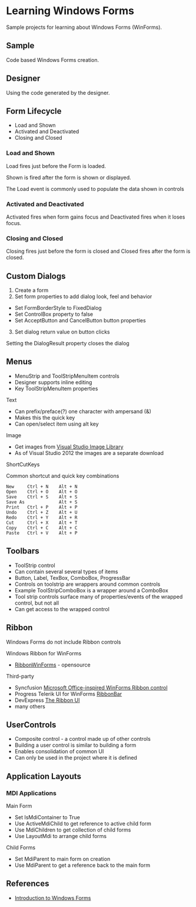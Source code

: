 # Learning Windows Forms

Sample projects for learning about Windows Forms (WinForms).

## Sample

Code based Windows Forms creation.

## Designer

Using the code generated by the designer.

## Form Lifecycle

- Load and Shown
- Activated and Deactivated
- Closing and Closed

### Load and Shown

Load fires just before the Form is loaded.

Shown is fired after the form is shown or displayed.

The Load event is commonly used to populate the data shown in controls

### Activated and Deactivated

Activated fires when form gains focus and Deactivated fires when it loses focus.

### Closing and Closed

Closing fires just before the form is closed and Closed fires after the form is closed.

## Custom Dialogs

1. Create a form 
2. Set form properties to add dialog look, feel and behavior

- Set FormBorderStyle to FixedDialog
- Set ControlBox property to false
- Set AcceptButton and CancelButton button properties

3. Set dialog return value on button clicks

Setting the DialogResult property closes the dialog

## Menus

- MenuStrip and ToolStripMenuItem controls
- Designer supports inline editing
- Key ToolStripMenuItem properties

Text

- Can prefix/preface(?) one character with ampersand (&)
- Makes this the quick key
- Can open/select item using alt key

Image

- Get images from [Visual Studio Image Library](https://www.microsoft.com/en-us/download/details.aspx?id=35825)
- As of Visual Studio 2012 the images are a separate download

ShortCutKeys

Common shortcut and quick key combinations

```
New		Ctrl + N	Alt + N 
Open	Ctrl + O	Alt + O
Save	Ctrl + S	Alt + S
Save As				Alt + S
Print	Ctrl + P	Alt + P
Undo	Ctrl + Z	Alt + U
Redo	Ctrl + Y	Alt + R
Cut		Ctrl + X	Alt + T
Copy	Ctrl + C	Alt + C
Paste	Ctrl + V	Alt + P
```

## Toolbars

- ToolStrip control
- Can contain several several types of items
- Button, Label, TexBox, ComboBox, ProgressBar
- Controls on toolstrip are wrappers around common controls
- Example ToolStripComboBox is a wrapper around a ComboBox
- Tool strip controls surface many of properties/events of the wrapped control, but not all
- Can get access to the wrapped control

## Ribbon

Windows Forms do not include Ribbon controls

Windows Ribbon for WinForms 

- [RibbonWinForms](https://github.com/RibbonWinForms/RibbonWinForms) - opensource

Third-party

- Syncfusion [Microsoft Office-inspired WinForms Ribbon control](https://www.syncfusion.com/winforms-ui-controls/ribbon)
- Progress Telerik UI for WinForms [RibbonBar](https://www.telerik.com/products/winforms/ribbonbar.aspx)
- DevExpress [The Ribbon UI](https://docs.devexpress.com/WindowsForms/118333/Controls-and-Libraries/Ribbon-Bars-and-Menu/Ribbon/The-Ribbon-UI)
- many others

## UserControls

- Composite control - a control made up of other controls
- Building a user control is similar to building a form
- Enables consolidation of common UI
- Can only be used in the project where it is defined

## Application Layouts

### MDI Applications

Main Form

- Set IsMdiContainer to True
- Use ActiveMdiChild to get reference to active child form
- Use MdiChildren to get collection of child forms
- Use LayoutMdi to arrange child forms

Child Forms

- Set MdiParent to main form on creation
- Use MdiParent to get a reference back to the main form

## References

- [Introduction to Windows Forms](https://app.pluralsight.com/library/courses/windows-forms-introduction-with-visual-basic/table-of-contents)
